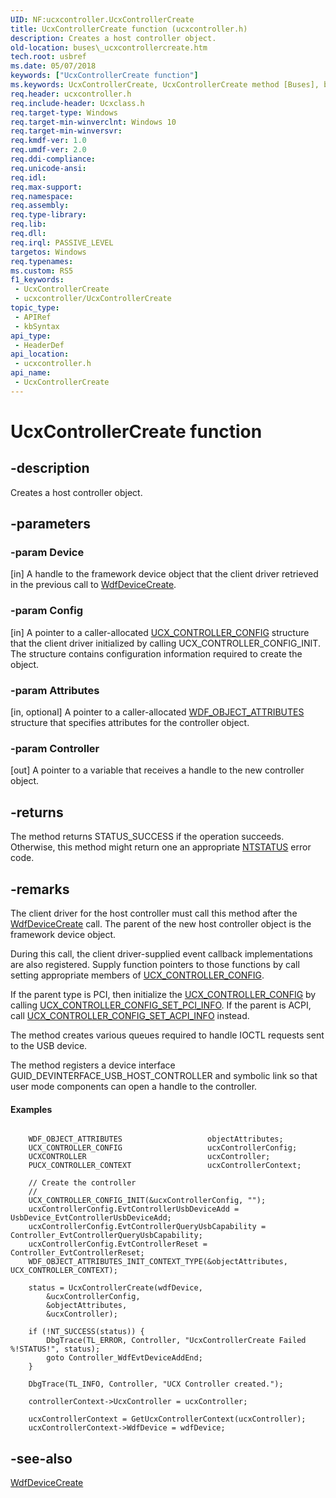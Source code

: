 ```yaml
---
UID: NF:ucxcontroller.UcxControllerCreate
title: UcxControllerCreate function (ucxcontroller.h)
description: Creates a host controller object.
old-location: buses\_ucxcontrollercreate.htm
tech.root: usbref
ms.date: 05/07/2018
keywords: ["UcxControllerCreate function"]
ms.keywords: UcxControllerCreate, UcxControllerCreate method [Buses], buses._ucxcontrollercreate, ucxcontroller/UcxControllerCreate
req.header: ucxcontroller.h
req.include-header: Ucxclass.h
req.target-type: Windows
req.target-min-winverclnt: Windows 10
req.target-min-winversvr: 
req.kmdf-ver: 1.0
req.umdf-ver: 2.0
req.ddi-compliance: 
req.unicode-ansi: 
req.idl: 
req.max-support: 
req.namespace: 
req.assembly: 
req.type-library: 
req.lib: 
req.dll: 
req.irql: PASSIVE_LEVEL
targetos: Windows
req.typenames: 
ms.custom: RS5
f1_keywords:
 - UcxControllerCreate
 - ucxcontroller/UcxControllerCreate
topic_type:
 - APIRef
 - kbSyntax
api_type:
 - HeaderDef
api_location:
 - ucxcontroller.h
api_name:
 - UcxControllerCreate
---
```


# UcxControllerCreate function


## -description

Creates a host controller object.

## -parameters

### -param Device 

[in]
A handle to the framework device object that the client driver retrieved in the previous call to <a href="/windows-hardware/drivers/ddi/wdfdevice/nf-wdfdevice-wdfdevicecreate">WdfDeviceCreate</a>.

### -param Config 

[in]
A pointer to a caller-allocated <a href="/windows-hardware/drivers/ddi/ucxcontroller/ns-ucxcontroller-_ucx_controller_config">UCX_CONTROLLER_CONFIG</a> structure that the client driver initialized by calling UCX_CONTROLLER_CONFIG_INIT. The structure contains configuration
        information required to create the object.

### -param Attributes 

[in, optional]
A pointer to a caller-allocated <a href="/windows-hardware/drivers/ddi/wdfobject/ns-wdfobject-_wdf_object_attributes">WDF_OBJECT_ATTRIBUTES</a> structure that specifies attributes for the controller object.

### -param Controller 

[out]
A pointer to a variable that receives a handle to the new controller object.

## -returns

The method returns STATUS_SUCCESS if the operation succeeds. Otherwise, this method might return one an appropriate <a href="/windows-hardware/drivers/kernel/ntstatus-values">NTSTATUS</a> error code.

## -remarks

The client driver for the host controller must call this method after the <a href="/windows-hardware/drivers/ddi/wdfdevice/nf-wdfdevice-wdfdevicecreate">WdfDeviceCreate</a> call. The parent of the new host controller object is the framework device object. 

During this call, the client driver-supplied event callback implementations are also registered. Supply function  pointers to those functions by call setting appropriate members of <a href="/windows-hardware/drivers/ddi/ucxcontroller/ns-ucxcontroller-_ucx_controller_config">UCX_CONTROLLER_CONFIG</a>. 

If the parent type is PCI, then initialize the <a href="/windows-hardware/drivers/ddi/ucxcontroller/ns-ucxcontroller-_ucx_controller_config">UCX_CONTROLLER_CONFIG</a> by calling <a href="/windows-hardware/drivers/ddi/ucxcontroller/nf-ucxcontroller-ucx_controller_config_set_pci_info">UCX_CONTROLLER_CONFIG_SET_PCI_INFO</a>. If the parent is ACPI, call <a href="/windows-hardware/drivers/ddi/ucxcontroller/nf-ucxcontroller-ucx_controller_config_set_acpi_info">UCX_CONTROLLER_CONFIG_SET_ACPI_INFO</a> instead. 

The method creates various queues required to handle IOCTL requests sent to the USB device. 

The method registers a device interface GUID_DEVINTERFACE_USB_HOST_CONTROLLER and symbolic link so that user mode components can open a handle to the controller.


#### Examples


```

    WDF_OBJECT_ATTRIBUTES                   objectAttributes;
    UCX_CONTROLLER_CONFIG                   ucxControllerConfig;
    UCXCONTROLLER                           ucxController;
    PUCX_CONTROLLER_CONTEXT                 ucxControllerContext;

    // Create the controller
    //
    UCX_CONTROLLER_CONFIG_INIT(&ucxControllerConfig, "");
    ucxControllerConfig.EvtControllerUsbDeviceAdd = UsbDevice_EvtControllerUsbDeviceAdd;
    ucxControllerConfig.EvtControllerQueryUsbCapability = Controller_EvtControllerQueryUsbCapability;
    ucxControllerConfig.EvtControllerReset = Controller_EvtControllerReset;
    WDF_OBJECT_ATTRIBUTES_INIT_CONTEXT_TYPE(&objectAttributes, UCX_CONTROLLER_CONTEXT);
    
    status = UcxControllerCreate(wdfDevice,
        &ucxControllerConfig,
        &objectAttributes,
        &ucxController);

    if (!NT_SUCCESS(status)) {
        DbgTrace(TL_ERROR, Controller, "UcxControllerCreate Failed %!STATUS!", status);
        goto Controller_WdfEvtDeviceAddEnd;
    }

    DbgTrace(TL_INFO, Controller, "UCX Controller created.");

    controllerContext->UcxController = ucxController;

    ucxControllerContext = GetUcxControllerContext(ucxController);
    ucxControllerContext->WdfDevice = wdfDevice;

```


## -see-also

<a href="/windows-hardware/drivers/ddi/wdfdevice/nf-wdfdevice-wdfdevicecreate">WdfDeviceCreate</a>
